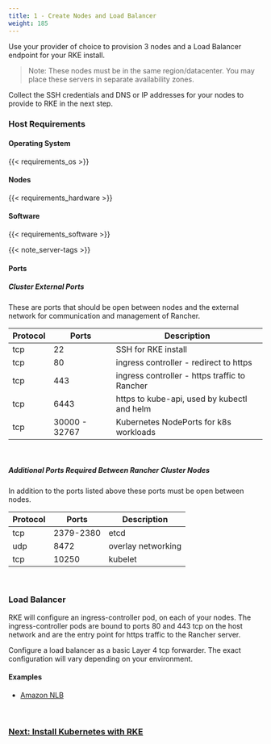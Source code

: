 ```yaml
---
title: 1 - Create Nodes and Load Balancer
weight: 185
---
```


Use your provider of choice to provision 3 nodes and a Load Balancer endpoint for your RKE install.

> Note: These nodes must be in the same region/datacenter.  You may place these servers in separate availability zones.

Collect the SSH credentials and DNS or IP addresses for your nodes to provide to RKE in the next step.

### Host Requirements

#### Operating System

{{< requirements_os >}}<br/>

#### Nodes

{{< requirements_hardware >}}<br/>

#### Software

{{< requirements_software >}}

{{< note_server-tags >}}

#### Ports

##### Cluster External Ports

These are ports that should be open between nodes and the external network for communication and management of Rancher.

| Protocol | Ports | Description |
| --- | --- | --- |
| tcp | 22 | SSH for RKE install |
| tcp | 80 | ingress controller - redirect to https |
| tcp | 443 | ingress controller - https traffic to Rancher |
| tcp | 6443 | https to kube-api, used by kubectl and helm |
| tcp | 30000 - 32767 | Kubernetes NodePorts for k8s workloads |

<br/>

##### Additional Ports Required Between Rancher Cluster Nodes

In addition to the ports listed above these ports must be open between nodes.

| Protocol | Ports | Description |
| --- | --- | --- |
| tcp | 2379-2380 | etcd |
| udp | 8472 | overlay networking |
| tcp | 10250 | kubelet |
<br/>

### Load Balancer

RKE will configure an ingress-controller pod, on each of your nodes. The ingress-controller pods are bound to ports 80 and 443 tcp on the host network and are the entry point for https traffic to the Rancher server.

Configure a load balancer as a basic Layer 4 tcp forwarder. The exact configuration will vary depending on your environment.

#### Examples

* [Amazon NLB](nlb/)

<br/>

### [Next: Install Kubernetes with RKE](../install-kubernetes-rke/)